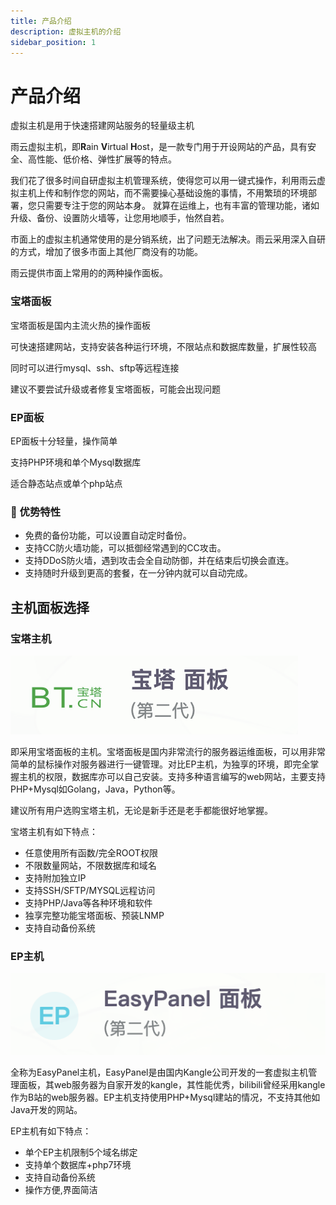 ```yaml
---
title: 产品介绍
description: 虚拟主机的介绍
sidebar_position: 1
---
```



# 产品介绍

虚拟主机是用于快速搭建网站服务的轻量级主机

雨云虚拟主机，即**R**ain **V**irtual **H**ost，是一款专门用于开设网站的产品，具有安全、高性能、低价格、弹性扩展等的特点。

我们花了很多时间自研虚拟主机管理系统，使得您可以用一键式操作，利用雨云虚拟主机上传和制作您的网站，而不需要操心基础设施的事情，不用繁琐的环境部署，您只需要专注于您的网站本身。
就算在运维上，也有丰富的管理功能，诸如升级、备份、设置防火墙等，让您用地顺手，怡然自若。

市面上的虚拟主机通常使用的是分销系统，出了问题无法解决。雨云采用深入自研的方式，增加了很多市面上其他厂商没有的功能。

雨云提供市面上常用的的两种操作面板。

### 宝塔面板

宝塔面板是国内主流火热的操作面板

可快速搭建网站，支持安装各种运行环境，不限站点和数据库数量，扩展性较高

同时可以进行mysql、ssh、sftp等远程连接

建议不要尝试升级或者修复宝塔面板，可能会出现问题



### EP面板

EP面板十分轻量，操作简单

支持PHP环境和单个Mysql数据库

适合静态站点或单个php站点


### 🚀 优势特性

- 免费的备份功能，可以设置自动定时备份。
- 支持CC防火墙功能，可以抵御经常遇到的CC攻击。
- 支持DDoS防火墙，遇到攻击会全自动防御，并在结束后切换会直连。
- 支持随时升级到更高的套餐，在一分钟内就可以自动完成。


## 主机面板选择

### 宝塔主机

![image-20221206192126417@50](./assets/image-20221206192126417.png)

即采用宝塔面板的主机。宝塔面板是国内非常流行的服务器运维面板，可以用非常简单的鼠标操作对服务器进行一键管理。对比EP主机，为独享的环境，即完全掌握主机的权限，数据库亦可以自己安装。支持多种语言编写的web网站，主要支持PHP+Mysql如Golang，Java，Python等。

建议所有用户选购宝塔主机，无论是新手还是老手都能很好地掌握。

宝塔主机有如下特点：

- 任意使用所有函数/完全ROOT权限
- 不限数量网站，不限数据库和域名
- 支持附加独立IP
- 支持SSH/SFTP/MYSQL远程访问
- 支持PHP/Java等各种环境和软件
- 独享完整功能宝塔面板、预装LNMP
- 支持自动备份系统


### EP主机

![image-20221206192106767@50](./assets/image-20221206192106767.png)

全称为EasyPanel主机，EasyPanel是由国内Kangle公司开发的一套虚拟主机管理面板，其web服务器为自家开发的kangle，其性能优秀，bilibili曾经采用kangle作为B站的web服务器。EP主机支持使用PHP+Mysql建站的情况，不支持其他如Java开发的网站。

EP主机有如下特点：
- 单个EP主机限制5个域名绑定
- 支持单个数据库+php7环境
- 支持自动备份系统 
- 操作方便,界面简洁


